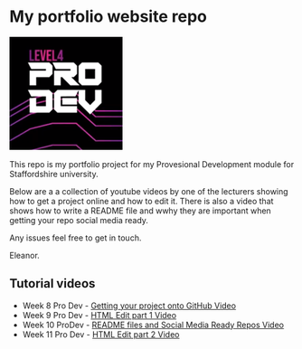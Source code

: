 # My portfolio website repo
![Pro Dev Logo](https://github.com/EleanorBeauregard/EleanorBeauregard.github.io/blob/main/images/ProdevImage.png)

This repo is my portfolio project for my Provesional Development module for Staffordshire university.

Below are a a collection of youtube videos by one of the lecturers showing how to get a project online and how to edit it. There is also a video that shows how to write a README file and wwhy they are important when getting your repo social media ready.

Any issues feel free to get in touch.

Eleanor.


## Tutorial videos
* Week 8 Pro Dev - [Getting your project onto GitHub Video](https://www.youtube.com/watch?v=bB0iRQUw9OM&feature=emb_title) 
* Week 9 Pro Dev - [HTML Edit part 1 Video](https://www.youtube.com/watch?v=8XIMAmUcBzg&feature=emb_title)
* Week 10 ProDev - [README files and Social Media Ready Repos Video](https://www.youtube.com/watch?v=8XIMAmUcBzg&feature=emb_title)
* Week 11 Pro Dev - [HTML Edit part 2 Video](https://www.youtube.com/watch?v=Wr5wfEd8r_o&feature=emb_title)
